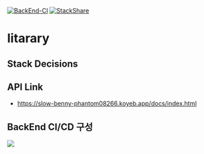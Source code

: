 [![BackEnd-CI](https://github.com/dukki-labs/litarary/actions/workflows/%08BackEnd-CI.yml/badge.svg)](https://github.com/dukki-labs/litarary/actions/workflows/%08BackEnd-CI.yml)
[![StackShare](http://img.shields.io/badge/tech-stack-0690fa.svg?style=flat)](https://stackshare.io/phantom08266/litarary)

# litarary


## Stack Decisions 
<a data-theme="light" data-layers="1,2,3,4" data-stack-embed="true" href="https://embed.stackshare.io/stacks/embed/7ecbd41b672fea755a33ed48f3044d"></a><script async src="https://cdn1.stackshare.io/javascripts/client-code.js" charset="utf-8"></script>

## API Link
- https://slow-benny-phantom08266.koyeb.app/docs/index.html

## BackEnd CI/CD 구성

![](https://user-images.githubusercontent.com/39672033/236680722-3132160c-5f47-4fa8-87e4-156e080882b1.png)
